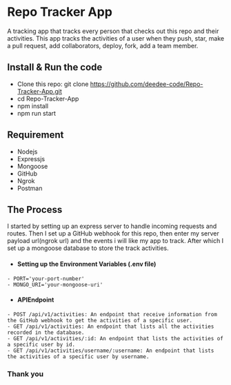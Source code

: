 # Repo Tracker App

A tracking app that tracks every person that checks out this repo and their activities. This app tracks the activities of a user when they push, star, make a pull request, add collaborators, deploy, fork, add a team member.

## Install & Run the code

- Clone this repo: git clone https://github.com/deedee-code/Repo-Tracker-App.git
- cd Repo-Tracker-App
- npm install
- npm run start

## Requirement

- Nodejs
- Expressjs
- Mongoose
- GitHub
- Ngrok
- Postman

## The Process

I started by setting up an express server to handle incoming requests and routes. Then I set up a GitHub webhook for this repo, then enter my server payload url(ngrok url) and the events i will like my app to track. After which I set up a mongoose database to store the track activities.

- #### Setting up the Environment Variables (.env file)

```
- PORT='your-port-number'
- MONGO_URI='your-mongoose-uri'
```

- #### APIEndpoint

```
- POST /api/v1/activities: An endpoint that receive information from the GitHub webhook to get the activities of a specific user.
- GET /api/v1/activities: An endpoint that lists all the activities recorded in the database.
- GET /api/v1/activities/:id: An endpoint that lists the activities of a specific user by id.
- GET /api/v1/activities/username/:username: An endpoint that lists the activities of a specific user by username.
```

### Thank you
